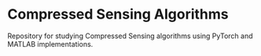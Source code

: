 # Compressed Sensing Algorithms
Repository for studying Compressed Sensing algorithms using PyTorch and MATLAB implementations.
